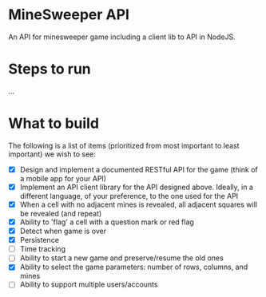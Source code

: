 # MineSweeper API
An API for minesweeper game including a client lib to API in NodeJS.

# Steps to run

... 

# What to build

The following is a list of items (prioritized from most important to least important) we wish to see:

- [x] Design and implement a documented RESTful API for the game (think of a mobile app for your API)
- [x] Implement an API client library for the API designed above. Ideally, in a different language, of your preference, to the one used for the API
- [x] When a cell with no adjacent mines is revealed, all adjacent squares will be revealed (and repeat)
- [x] Ability to 'flag' a cell with a question mark or red flag
- [x] Detect when game is over
- [x] Persistence
- [ ] Time tracking
- [ ] Ability to start a new game and preserve/resume the old ones
- [x] Ability to select the game parameters: number of rows, columns, and mines
- [ ] Ability to support multiple users/accounts